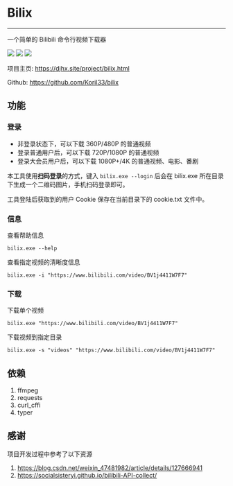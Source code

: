 # Bilix

---

一个简单的 Bilibili 命令行视频下载器

![](https://img.shields.io/badge/Python-3.11.2-green.svg)
![](https://img.shields.io/badge/license-GPLv3-red.svg)
![](https://img.shields.io/badge/release-v1.0.0-blue.svg)

项目主页: https://djhx.site/project/bilix.html

Github: https://github.com/Koril33/bilix

## 功能

### 登录

* 非登录状态下，可以下载 360P/480P 的普通视频
* 登录普通用户后，可以下载 720P/1080P 的普通视频
* 登录大会员用户后，可以下载 1080P+/4K 的普通视频、电影、番剧

本工具使用**扫码登录**的方式，键入 `bilix.exe --login` 后会在 bilix.exe 所在目录下生成一个二维码图片，手机扫码登录即可。

工具登陆后获取到的用户 Cookie 保存在当前目录下的 cookie.txt 文件中。

### 信息

查看帮助信息
```shell
bilix.exe --help
```

查看指定视频的清晰度信息
```shell
bilix.exe -i "https://www.bilibili.com/video/BV1j4411W7F7"
```

### 下载

下载单个视频
```shell
bilix.exe "https://www.bilibili.com/video/BV1j4411W7F7"
```

下载视频到指定目录
```shell
bilix.exe -s "videos" "https://www.bilibili.com/video/BV1j4411W7F7"
```

## 依赖

1. ffmpeg
2. requests
3. curl_cffi
4. typer

## 感谢

项目开发过程中参考了以下资源

1. https://blog.csdn.net/weixin_47481982/article/details/127666941
2. https://socialsisteryi.github.io/bilibili-API-collect/